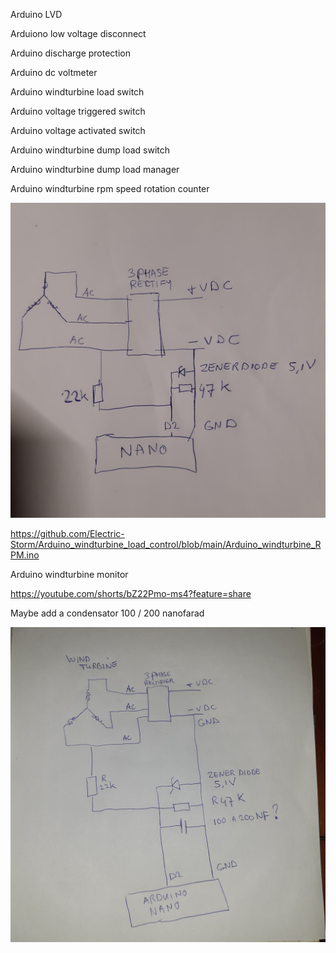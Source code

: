 Arduino LVD

Arduiono low voltage disconnect

Arduino discharge protection

Arduino dc voltmeter 

Arduino windturbine load switch

Arduino voltage triggered switch

Arduino voltage activated switch

Arduino windturbine dump load switch

Arduino windturbine dump load manager


Arduino windturbine rpm speed rotation counter

<img src="https://github.com/Electric-Storm/Arduino_windturbine_load_control/blob/main/20230122_225828.jpg">

https://github.com/Electric-Storm/Arduino_windturbine_load_control/blob/main/Arduino_windturbine_RPM.ino

Arduino windturbine monitor

https://youtube.com/shorts/bZ22Pmo-ms4?feature=share

Maybe add a condensator 100 / 200 nanofarad

<img src="https://raw.githubusercontent.com/Electric-Storm/Arduino_windturbine_load_control/main/20230124_173444.jpg">

